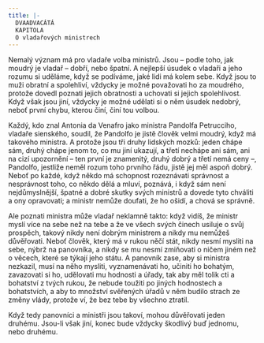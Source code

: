 ```yaml
---
title: |-
  DVAADVACÁTÁ
  KAPITOLA
  O vladařových ministrech
---
```


Nemalý význam má pro vladaře volba ministrů. Jsou – podle toho, jak moudrý je vladař – dobří, nebo špatní. A nejlepší úsudek o vladaři a jeho rozumu si uděláme, když se podíváme, jaké lidi má kolem sebe. Když jsou to muži obratní a spolehliví, vždycky je možné považovati ho za moudrého, protože dovedl poznati jejich obratnosti a uchovati si jejich spolehlivost. Když však jsou jiní, vždycky je možné udělati si o něm úsudek nedobrý, neboť první chybu, kterou činí, činí tou volbou.

Každý, kdo znal Antonia da Venafro jako ministra Pandolfa Petrucciho, vladaře sienského, soudil, že Pandolfo je jistě člověk velmi moudrý, když má takového ministra. A protože jsou tři druhy lidských mozků: jeden chápe sám, druhý chápe jenom to, co mu jiní ukazují, a třetí nechápe ani sám, ani na cizí upozornění – ten první je znamenitý, druhý dobrý a třetí nemá ceny –, Pandolfo, jestliže neměl rozum toho prvního řádu, jistě jej měl aspoň dobrý. Neboť po každé, když někdo má schopnost rozeznávati správnost a nesprávnost toho, co někdo dělá a mluví, poznává, i když sám není nejdůmyslnější, špatné a dobré skutky svých ministrů a dovede tyto chváliti a ony opravovati; a ministr nemůže doufati, že ho ošidí, a chová se správně.

Ale poznati ministra může vladař neklamně takto: když vidíš, že ministr myslí více na sebe než na tebe a že ve všech svých činech usiluje o svůj prospěch, takový nikdy není dobrým ministrem a nikdy mu nemůžeš důvěřovati. Neboť člověk, který má v rukou něčí stát, nikdy nesmí mysliti na sebe, nýbrž na panovníka, a nikdy se mu nesmí zmiňovati o ničem jiném než o věcech, které se týkají jeho státu. A panovník zase, aby si ministra nezkazil, musí na něho mysliti, vyznamenávati ho, učiniti ho bohatým, zavazovati si ho, udělovati mu hodnosti a úřady, tak aby měl tolik cti a bohatství z tvých rukou, že nebude toužiti po jiných hodnostech a bohatstvích, a aby to množství svěřených úřadů v něm budilo strach ze změny vlády, protože ví, že bez tebe by všechno ztratil.

Když tedy panovníci a ministři jsou takoví, mohou důvěřovati jeden druhému. Jsou-li však jiní, konec bude vždycky škodlivý buď jednomu, nebo druhému.

